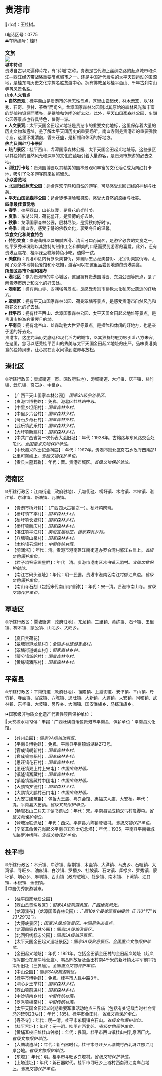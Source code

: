# 贵港市  
🌳市树：玉桂树。  

📞电话区号：0775  
🚘车牌编号：桂R  

<big>**文旅**</big>  
![](https://boot-img.xuexi.cn/image/1005/process/da02a23f52c0424ba8f3c4f66d3d32e8.jpg)  
**城市特点**  
贵港自古以来遍种荷花，有“荷城”之称。贵港是古代海上丝绸之路的起点城市和珠江—西江经济带战略重要节点城市之一。还是中国近代著名的太平天国运动的策源地，是桂东南历史文化宗教名胜旅游中心。拥有佛教圣地桂平西山、千年古刹南山寺等风景名胜。  
**山水人文看点**  
▸ **自然景观**：桂平西山是贵港市的标志性景点，这里山峦起伏，林木葱茏，以“林秀、石奇、泉甘、茶香”而闻名。龙潭国家森林公园则以其原始的森林风光和丰富的动植物资源而著称，是探险和休闲的好去处。此外，平天山国家森林公园、东湖公园等景点也各具特色，值得一游。  
▸ **人文景观**：太平天国金田起义地址是贵港市的重要文化地标，这里保存着大量的历史文物和遗址，是了解太平天国历史的重要场所。南山寺则是贵港市的重要佛教寺庙，这里环境清幽，香火旺盛，是祈福和休闲的好地方。  
**热门及网红打卡景区**  
▸ **热门景区**：桂平西山、龙潭国家森林公园、太平天国金田起义地址等。这些景区以其独特的自然风光和深厚的文化底蕴吸引着大量游客，是贵港市旅游的必去之地。  
▸ **网红打卡地**：贵港园博园以其精美的园林景观和丰富的文化活动成为网红打卡地，吸引了众多游客前来拍照留念。  
**小众游览地**  
▸ **北回归线标志公园**：适合喜欢宁静和自然的游客，可以感受北回归线的神秘与壮美。  
▸ **平天山国家森林公园**：适合徒步探险和摄影，感受大自然的原始与壮美。  
**四季最佳景观地**  
▸ **春季**：桂平西山，山花烂漫，是赏花的好时节。  
▸ **夏季**：东湖公园，荷花盛开，是赏荷的好去处。  
▸ **秋季**：龙潭国家森林公园，层林尽染，是赏秋的好时节。  
▸ **冬季**：南山寺，感受宁静的佛教文化，享受冬日的温馨。  
**饮食文化和美食特色**  
▸ **特色美食**：贵港藕粉以其细腻爽滑、清香可口而闻名，是游客必尝的美食之一。桂平罗秀米粉则以其独特的制作工艺和鲜美的口感而受到游客的喜爱。此外，还有贵港豆腐花、桂平绿豆糕等特色小吃，值得一试。  
▸ **美食街**：贵港市区内有多条美食街，如国际生活港美食街、港宝街美食街等，汇聚了众多本地特色餐馆和小吃摊，游客可以在这里品尝到地道的贵港美食。  
**所属区县市介绍和推荐**  
▸ **港北区**：作为贵港市的中心城区，这里拥有贵港园博园、东湖公园等景点，是了解贵港市历史和文化的好去处。  
▸ **港南区**：拥有南山寺、安澜塔等景点，是感受贵港市佛教文化和历史遗迹的好地方。  
▸ **覃塘区**：拥有平天山国家森林公园、荷美覃塘等景点，是感受贵港市自然风光和荷花文化的好去处。  
▸ **桂平市**：拥有桂平西山、龙潭国家森林公园、太平天国金田起义地址等景点，是贵港市旅游的重要目的地。  
▸ **平南县**：拥有北帝山、雄森动物大世界等景点，是探险和休闲的好地方，也是亲子游的好去处。  
贵港市，这座充满历史底蕴和现代活力的城市，以其独特的魅力吸引着八方来客。在这里，您可以感受桂平西山的秀美与太平天国金田起义地址的庄严，品味贵港美食的独特风味，让心灵在山水间得到滋养与放松。  

## 港北区  
🌐所辖行政区：贵城街道（市、区政府驻地）、港城街道、大圩镇、庆丰镇、根竹镇、武乐镇、奇石乡、中里乡。  

* 【广西平天山国家森林公园】：*国家3A级旅游景区。*  
* 【贵港市博物馆】：免费。港北区桂林路中段。  
* 【中里乡坦阳村】：*国家森林乡村。*  
* 【中里乡六台村】：*国家森林乡村。*  
* 【奇石乡奇石村】：*国家森林乡村。*  
* 【武乐镇武乐村】：*国家森林乡村。*  
* 【大圩镇新建村】：*国家森林乡村。*  
* 【中共广西省第一次代表大会旧址】：年代：1928年。古榕路与东风路交会处东北。*全国重点文物保护单位。*  
* 【中秋起义烈士纪念碑园】：年代：1987年。贵港市港北区奇石乡政府西南部1公里可架岭上。*省级文物保护单位。*  
* 【贵县古墓葬群】：年代：晋。贵港市城区。*省级文物保护单位。*  

## 港南区  
🌐所辖行政区：江南街道（政府驻地）、八塘街道、桥圩镇、木格镇、木梓镇、湛江镇、东津镇、新塘镇、瓦塘镇。  

* 【贵港市桥圩镇】：（广西四大古镇之一）。桥圩鸭肉粉。  
* 【桥圩镇下李村】：*国家森林乡村。*  
* 【桥圩镇长塘村】：*国家森林乡村。*  
* 【桥圩镇新庆村】：*国家森林乡村。*  
* 【湛江镇平江村】：*美丽宜居村庄。国家森林乡村。*  
* 【八塘镇山泉村】：*国家森林乡村。*  
* 【木格镇云垌村】：*中国传统村落。*  
* 【漪澜塔】：年代：清。贵港市港南区江南街道办罗泊湾村郁江右岸上。*省级文物保护单位。*  
* 【君子垌客家围屋群】：年代：清。贵港市港南区木格镇云垌村。*省级文物保护单位。*  
* 【南江古码头遗址】：年代：明—民国。贵港市港南区南江村郁江岸边。*省级文物保护单位。*  
* 【南山寺石刻（包括宋代南山寺铜钟）】：年代：宋—清。贵港市南山寺。*省级文物保护单位。*  

## 覃塘区  
🌐所辖行政区：覃塘街道（政府驻地）、东龙镇、三里镇、黄练镇、石卡镇、五里镇、樟木镇、蒙公镇、山北乡、大岭乡。  

* 【夏日赏荷花】  
* 【覃塘街道龙凤村】：*全国乡村旅游重点村。*  
* 【覃塘街道姚山村】：*国家森林乡村。*  
* 【蒙公镇新岭村】：*国家森林乡村。*  
* 【黄练镇潘陈村】：*国家森林乡村。*  

## 平南县  
🌐所辖行政区：平南街道（政府驻地）、镇隆镇、上渡街道、安怀镇、平山镇、丹竹镇、寺面镇、官成镇、六陈镇、思旺镇、大新镇、大鹏镇、大安镇、同和镇、武林镇、东华镇、大坡镇、思界乡、大洲镇、国安瑶族乡、马练瑶族乡。  

⏩国家级非物质文化遗产代表性项目保护单位：  
🔸大安校水柜习俗：申报：广西壮族自治区贵港市平南县，保护单位：平南县文化馆。  

* 【龚州公园】：*国家3A级旅游景区。*  
* 【平南县博物馆】：免费。平南县平南镇城湖路273号。  
* 【官成镇朝新村】：*国家森林乡村。*  
* 【官成镇育梧村】：*国家森林乡村。*  
* 【思旺镇花石村】：*国家森林乡村。*  
* 【思旺镇双上村上宋屯】：*中国传统村落。*  
* 【镇隆镇冨藏村】：*国家森林乡村。*  
* 【镇隆镇富藏村中团屯】：*中国传统村落。*  
* 【大鹏镇罗德村】：*国家森林乡村。*  
* 【大鹏镇大鹏村石门屯】：*中国传统村落。*  
* 【大安古建筑群】：包括大王庙、粤东会馆、惠福夫人庙、大安桥。年代：清。平南县大安镇。*省级文物保护单位。*  
* 【畅岩石山二程夫子读书遗址】：年代：宋。平南县官成镇双马村岩脚屯。*省级文物保护单位。*  
* 【登塘冶铁遗址】：年代：西汉。平南县六陈镇登塘村。*省级文物保护单位。*  
* 【辛亥革命黄花岗起义平南县五烈士纪念塔】：年代：1935。平南县平南镇城东路罗冲桥畔。*省级文物保护单位。*  

## 桂平市  
🌐所辖行政区：木乐镇、中沙镇、紫荆镇、木圭镇、大洋镇、马皮乡、石咀镇、大湾镇、寻旺乡、油麻镇、白沙镇、罗播乡、社坡镇、石龙镇、厚禄乡、罗秀镇、蒙圩镇、垌心乡、麻垌镇、西山镇（政府驻地）、社步镇、南木镇、下湾镇、江口镇、木根镇、金田镇。  
🏅中国优秀旅游城市。  

* 【桂平国家地质公园】  
* 【西山风景名胜区】：*国家4A级旅游景区。广西绝美风光。*  
* 【龙潭瀑布】（龙潭国家森林公园）：*广西100个最美观景拍摄地（E 110°1′7″ N 23°29′32″）。*  
* 【大藤峡景区】：*国家3A级旅游景区。中国原生态景点。*  
* 【龙潭国家森林公园】：*国家4A级旅游景区。*  
* 【北回归线标志公园】：*国家3A级旅游景区。*  
* 【太平天国金田起义遗址景区】：*国家3A级旅游景区。全国重点文物保护单位。*  
* 【金田起义地址】：年代：1851年。包括金田镇金田村的金田起义地址（起义指挥部设在犀牛岭营盘）、韦昌辉故居及金田村南4千米的新圩镇太平军前军指挥所旧址（三界庙）。*全国重点文物保护单位。*  
* 【中山公园】：*国家3A级旅游景区。*  
* 【桂平市博物馆】：免费。桂平市人民中路3号。  
* 【垌心乡王举村】：*国家森林乡村。*  
* 【西山镇前进村】：*国家森林乡村。*  
* 【中沙镇南乡村】：*中国传统村落。*  
* 【罗秀镇植棠村】：*中国传统村落。*  
* 【太平天国金田起义时期重要军事活动地点三界庙（包括有关记载当时社会情况的碑刻23块）】：年代：1851。桂平市金田村。*省级文物保护单位。*  
* 【寿圣寺】：年代：明—清。桂平市麻垌镇白石山。*省级文物保护单位。*  
* 【桂平窑址】：年代：元—明。桂平市西北郊。*省级文物保护单位。*  
* 【黄埔军校旧址桂山钟楼】：年代：民国。桂平市西山镇桂山村乳泉酒厂内。*省级文物保护单位。*  
* 【大塘城遗址】：年代：新石器时代。桂平市寻旺乡大塘城村西北浔江郁江河岸台地。*省级文物保护单位。*  
* 【东塔】：年代：明。桂平市寻旺乡东塔村。*省级文物保护单位。*  
* 【上塔遗址】：年代：新石器时代。桂平市寻旺乡上塔村西南浔江南岸台地上。*省级文物保护单位。*  

